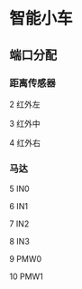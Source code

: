 # 智能小车

## 端口分配

### 距离传感器
2 红外左

3 红外中

4 红外右

### 马达
5 IN0

6 IN1

7 IN2

8 IN3

9 PMW0

10 PMW1







 
